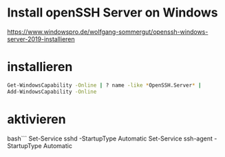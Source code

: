 # Install openSSH Server on Windows

https://www.windowspro.de/wolfgang-sommergut/openssh-windows-server-2019-installieren

# installieren

```bash
Get-WindowsCapability -Online | ? name -like *OpenSSH.Server* |
Add-WindowsCapability -Online
```

# aktivieren

bash```
Set-Service sshd -StartupType Automatic
Set-Service ssh-agent -StartupType Automatic
```
